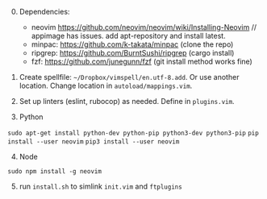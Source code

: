 0. Dependencies:
   * neovim   https://github.com/neovim/neovim/wiki/Installing-Neovim 
     // appimage has issues. add apt-repository and install latest.
   * minpac:  https://github.com/k-takata/minpac (clone the repo)
   * ripgrep: https://github.com/BurntSushi/ripgrep (cargo install)
   * fzf:     https://github.com/junegunn/fzf (git install method works fine)

1. Create spellfile: `~/Dropbox/vimspell/en.utf-8.add`.
   Or use another location. Change location in `autoload/mappings.vim`.

2. Set up linters (eslint, rubocop) as needed.
   Define in `plugins.vim`.

3. Python

  `sudo apt-get install python-dev python-pip python3-dev python3-pip`
  `pip install --user neovim`
  `pip3 install --user neovim`

4. Node

  `sudo npm install -g neovim`

5. run `install.sh` to simlink `init.vim` and `ftplugins`
